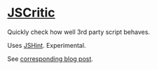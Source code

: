# [JSCritic](http://jscritic.com)

Quickly check how well 3rd party script behaves.

Uses [JSHint](http://jshint.com/). Experimental.

See [corresponding blog post](http://perfectionkills.com/jscritic).
